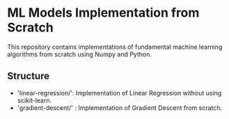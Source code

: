 # ML Models Implementation from Scratch

This repository contains implementations of fundamental machine learning algorithms from scratch using Numpy and Python.

## Structure

- 'linear-regression/': Implementation of Linear Regression without using scikit-learn.
- 'gradient-descent/' : Implementation of Gradient Descent from scratch.